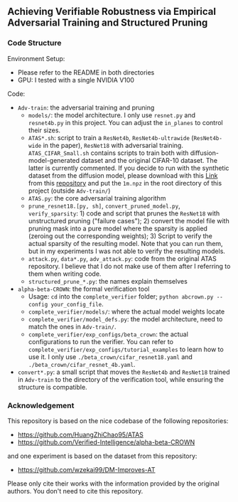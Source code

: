 ## Achieving Verifiable Robustness via Empirical Adversarial Training and Structured Pruning

### Code Structure

Environment Setup:

- Please refer to the README in both directories
- GPU: I tested with a single NVIDIA V100

Code:

- `Adv-train`: the adversarial training and pruning
  - `models/`: the model architecture. I only use `resnet.py` and `resnet4b.py` in this project. You can adjust the `in_planes` to control their sizes.
  - `ATAS*.sh`: script to train a `ResNet4b`, `ResNet4b-ultrawide` (`ResNet4b-wide` in the paper), `ResNet18` with adversarial training. `ATAS_CIFAR_Small.sh` contains scripts to train both with diffusion-model-generated dataset and the original CIFAR-10 dataset. The latter is currently commented. If you decide to run with the synthetic dataset from the diffusion model, please download with this [Link](https://huggingface.co/datasets/P2333/DM-Improves-AT/resolve/main/cifar10/1m.npz) from this [repository](https://github.com/wzekai99/DM-Improves-AT) and put the `1m.npz` in the root directory of this project (outside `Adv-train/`)
  - `ATAS.py`: the core adversarial training algorithm
  - `prune_resnet18.[py, sh]`, `convert_pruned_model.py`, `verify_sparsity`: 1) code and script that prunes the `ResNet18` with unstructured pruning ("failure cases"); 2) convert the model file with pruning mask into a pure model where the sparsity is applied (zeroing out the corresponding weights); 3) Script to verify the actual sparsity of the resulting model. Note that you can run them, but in my experiments I was not able to verify the resulting models.
  - `attack.py`, `data*.py`, `adv_attack.py`: code from the original ATAS repository. I believe that I do not make use of them after I referring to them when writing code.
  - `structured_prune_*.py`: the names explain themselves
- `alpha-beta-CROWN`: the formal verification tool
  - Usage: `cd` into the `complete_verifier` folder; `python abcrown.py --config your_config_file`.
  - `complete_verifier/models/`: where the actual model weights locate
  - `complete_verifier/model_defs.py`: the model architecture, need to match the ones in `Adv-train/`.
  - `complete_verifier/exp_configs/beta_crown`: the actual configurations to run the verifier. You can refer to `complete_verifier/exp_configs/tutorial_examples` to learn how to use it. I only use `./beta_crown/cifar_resnet18.yaml` and `./beta_crown/cifar_resnet_4b.yaml`.
- `convert*.py`: a small script that moves the `ResNet4b` and `ResNet18` trained in `Adv-train` to the directory of the verification tool, while ensuring the structure is compatible.

### Acknowledgement

This repository is based on the nice codebase of the following repositories:

- https://github.com/HuangZhiChao95/ATAS
- https://github.com/Verified-Intelligence/alpha-beta-CROWN

and one experiment is based on the dataset from this repository:

- https://github.com/wzekai99/DM-Improves-AT

Please only cite their works with the information provided by the original authors. You don't need to cite this repository.